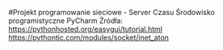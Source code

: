 #Projekt programowanie sieciowe - Server Czasu
Środowisko programistyczne PyCharm 
Źródła:  
https://pythonhosted.org/easygui/tutorial.html  
https://pythontic.com/modules/socket/inet_aton